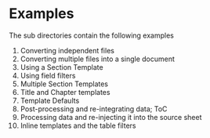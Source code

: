 # Examples

The sub directories contain the following examples

 1. Converting independent files
 2. Converting multiple files into a single document
 3. Using a Section Template
 4. Using field filters
 5. Multiple Section Templates
 6. Title and Chapter templates
 7. Template Defaults
 8. Post-processing and re-integrating data; ToC
 9. Processing data and re-injecting it into the source sheet
10. Inline templates and the table filters
